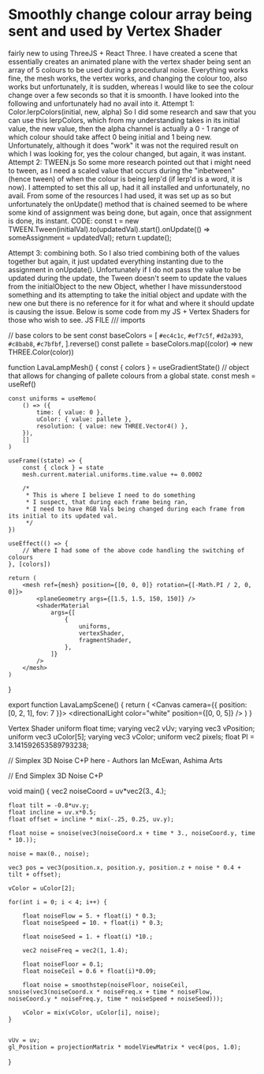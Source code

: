 
# Smoothly change colour array being sent and used by Vertex Shader

fairly new to using ThreeJS + React Three. I have created a scene that essentially creates an animated plane with the vertex shader being sent an array of 5 colours to be used during a procedural noise.
Everything works fine, the mesh works, the vertex works, and changing the colour too, also works but unfortunately, it is sudden, whereas I would like to see the colour change over a few seconds so that it is smoonth.
I have looked into the following and unfortunately had no avail into it.
Attempt 1:
Color.lerpColors(initial, new, alpha) 
So I did some research and saw that you can use this lerpColors, which from my understanding takes in its initial value, the new value, then the alpha channel is actually a 0 - 1 range of which colour should take affect 0 being initial and 1 being new.
Unfortunately, although it does "work" it was not the required result on which I was looking for, yes the colour changed, but again, it was instant.
Attempt 2:
TWEEN.js 
So some more research pointed out that i might need to tween, as I need a scaled value that occurs during the "inbetween" (hence tween) of when the colour is being lerp'd (if lerp'd is a word, it is now).
I attempted to set this all up, had it all installed and unfortunately, no avail.
From some of the resources I had used, it was set up as so but unfortunately the onUpdate() method that is chained seemed to be where some kind of assignment was being done, but again, once that assignment is done, its instant. 
CODE:
const t = new TWEEN.Tween(initialVal).to(updatedVal).start().onUpdate(() => someAssignment = updatedVal); 
return t.update();

Attempt 3: combining both. 
So I also tried combining both of the values together but again, it just updated everything instanting due to the assignment in onUpdate(). Unfortunately if I do not pass the value to be updated during the update, the Tween doesn't seem to update the values from the initialObject to the new Object, whether I have missunderstood something and its attempting to take the initial object and update with the new one but there is no reference for it for what and where it should update is causing the issue.
Below is some code from my JS + Vertex Shaders for those who wish to see. 
JS FILE
/// imports

// base colors to be sent
const baseColors = [
    `#ec4c1c`,
    `#ef7c5f`,
    `#d2a393`,
    `#c8bab8`,
    `#c7bfbf`,
].reverse()
const pallete = baseColors.map((color) => new THREE.Color(color))

function LavaLampMesh() {
    const { colors } = useGradientState() // object that allows for changing of pallete colours from a global state.
    const mesh = useRef()


    const uniforms = useMemo(
        () => ({
            time: { value: 0 },
            uColor: { value: pallete },
            resolution: { value: new THREE.Vector4() },
        }),
        []
    )
    
    useFrame((state) => {
        const { clock } = state
        mesh.current.material.uniforms.time.value += 0.0002

        /*
         * This is where I believe I need to do something
         * I suspect, that during each frame being ran, 
         * I need to have RGB Vals being changed during each frame from its initial to its updated val.
         */
    })

    useEffect(() => {
        // Where I had some of the above code handling the switching of colours
    }, [colors])

    return (
        <mesh ref={mesh} position={[0, 0, 0]} rotation={[-Math.PI / 2, 0, 0]}>
            <planeGeometry args={[1.5, 1.5, 150, 150]} />
            <shaderMaterial
                args={[
                    {
                        uniforms,
                        vertexShader,
                        fragmentShader,
                    },
                ]}
            />
        </mesh>
    )
}

export function LavaLampScene() {
    return (
        <Canvas camera={{ position: [0, 2, 1], fov: 7 }}>
            <LavaLampMesh />
            <ambientLight intensity={0.3} />
            <directionalLight color="white" position={[0, 0, 5]} />
        </Canvas>
    )
}

Vertex Shader
uniform float time;
varying vec2 vUv;
varying vec3 vPosition;
uniform vec3 uColor[5];
varying vec3 vColor;
uniform vec2 pixels;
float PI = 3.141592653589793238;

// Simplex 3D Noise C+P here - Authors Ian McEwan, Ashima Arts

// End Simplex 3D Noise C+P 

void main() {
    vec2 noiseCoord = uv*vec2(3., 4.);

    float tilt = -0.8*uv.y;
    float incline = uv.x*0.5;
    float offset = incline * mix(-.25, 0.25, uv.y);

    float noise = snoise(vec3(noiseCoord.x + time * 3., noiseCoord.y, time * 10.));

    noise = max(0., noise);

    vec3 pos = vec3(position.x, position.y, position.z + noise * 0.4 + tilt + offset);

    vColor = uColor[2];

    for(int i = 0; i < 4; i++) {

        float noiseFlow = 5. + float(i) * 0.3;
        float noiseSpeed = 10. + float(i) * 0.3;

        float noiseSeed = 1. + float(i) *10.;

        vec2 noiseFreq = vec2(1, 1.4);

        float noiseFloor = 0.1;
        float noiseCeil = 0.6 + float(i)*0.09;

        float noise = smoothstep(noiseFloor, noiseCeil, snoise(vec3(noiseCoord.x * noiseFreq.x + time * noiseFlow, noiseCoord.y * noiseFreq.y, time * noiseSpeed + noiseSeed)));

        vColor = mix(vColor, uColor[i], noise);
    }


    vUv = uv;
    gl_Position = projectionMatrix * modelViewMatrix * vec4(pos, 1.0);
}


        
